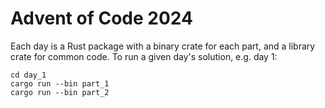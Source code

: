 # Advent of Code 2024

Each day is a Rust package with a binary crate for each part, and a library crate for common code. To run a given day's solution,
e.g. day 1:

```
cd day_1
cargo run --bin part_1
cargo run --bin part_2
```
